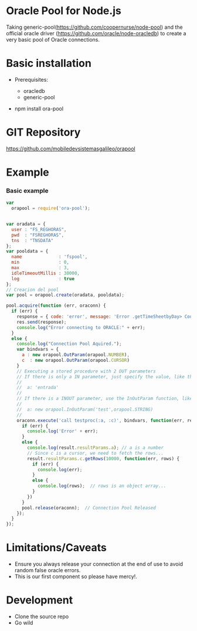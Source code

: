 # Oracle Pool for Node.js

Taking generic-pool(https://github.com/coopernurse/node-pool) and the official oracle driver (https://github.com/oracle/node-oracledb) to create a very basic pool of Oracle connections.

# Basic installation

* Prerequisites:
  * oracledb
  * generic-pool 
  
* npm install ora-pool
  
# GIT Repository

https://github.com/mobiledevsistemasgalileo/orapool

# Example

### Basic example

```javascript
var
  orapool = require('ora-pool');


var oradata = {
  user : "FS_REGHORAS",
  pwd  : "FSREGHORAS",
  tns  : "TNSDATA"
};
var pooldata = {
  name              : 'fspool',
  min               : 0,
  max               : 3,
  idleTimeoutMillis : 30000,
  log               : true
};
// Creacion del pool
var pool = orapool.create(oradata, pooldata);

pool.acquire(function (err, oraconn) {
  if (err) {
    response = { code: 'error', message: 'Error .getTimeSheetbyDay> Could not connect to the Database..' };
    res.send(response);
    console.log("Error connecting to ORACLE:" + err);
  }
  else {
    console.log("Connection Pool Aquired.");
    var bindvars = {
      a : new orapool.OutParam(orapool.NUMBER),  
      c  : new orapool.OutParam(orapool.CURSOR)
    } 
    // Executing a stored procedure with 2 OUT parameters
    // If there is only a IN parameter, just specify the value, like this..
    //
    //  a: 'entrada'
    //
    // If there is a INOUT parameter, use the InOutParam function, like this...
    //
    //  a: new orapool.InOutParam('test',orapool.STRING)
    //
    oraconn.execute('call testproc(:a, :c)', bindvars, function(err, result) {
      if (err) {
        console.log('Error' + err);
      }
      else {
        console.log(result.resultParams.a); // a is a number
        // Since c is a cursor, we need to fetch the rows...
        result.resultParams.c.getRows(10000, function(err, rows) {
          if (err) {
            console.log(err);
          }
          else {
            console.log(rows);  // rows is an object array...
          }
        })
      }
      pool.release(oraconn);  // Connection Pool Released
    });
  }
});

```

# Limitations/Caveats

* Ensure you always release your connection at the end of use to avoid random false oracle errors.
* This is our first component so please have mercy!.

# Development
* Clone the source repo
* Go wild
